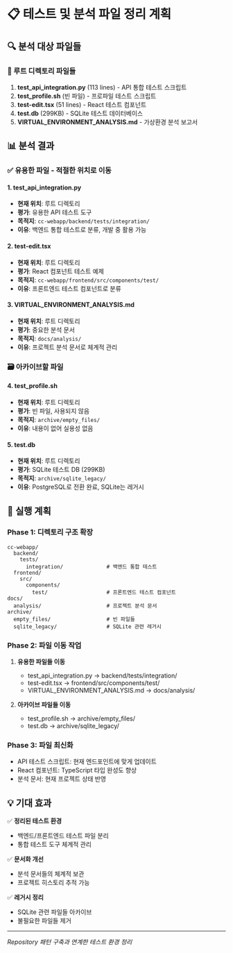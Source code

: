 # 📋 테스트 및 분석 파일 정리 계획

## 🔍 분석 대상 파일들

### 📁 루트 디렉토리 파일들
1. **test_api_integration.py** (113 lines) - API 통합 테스트 스크립트
2. **test_profile.sh** (빈 파일) - 프로파일 테스트 스크립트
3. **test-edit.tsx** (51 lines) - React 테스트 컴포넌트
4. **test.db** (299KB) - SQLite 테스트 데이터베이스
5. **VIRTUAL_ENVIRONMENT_ANALYSIS.md** - 가상환경 분석 보고서

## 📊 분석 결과

### ✅ 유용한 파일 - 적절한 위치로 이동

#### 1. test_api_integration.py
- **현재 위치**: 루트 디렉토리
- **평가**: 유용한 API 테스트 도구
- **목적지**: `cc-webapp/backend/tests/integration/`
- **이유**: 백엔드 통합 테스트로 분류, 개발 중 활용 가능

#### 2. test-edit.tsx
- **현재 위치**: 루트 디렉토리  
- **평가**: React 컴포넌트 테스트 예제
- **목적지**: `cc-webapp/frontend/src/components/test/`
- **이유**: 프론트엔드 테스트 컴포넌트로 분류

#### 3. VIRTUAL_ENVIRONMENT_ANALYSIS.md
- **현재 위치**: 루트 디렉토리
- **평가**: 중요한 분석 문서
- **목적지**: `docs/analysis/`
- **이유**: 프로젝트 분석 문서로 체계적 관리

### 🗃️ 아카이브할 파일

#### 4. test_profile.sh
- **현재 위치**: 루트 디렉토리
- **평가**: 빈 파일, 사용되지 않음
- **목적지**: `archive/empty_files/`
- **이유**: 내용이 없어 실용성 없음

#### 5. test.db
- **현재 위치**: 루트 디렉토리
- **평가**: SQLite 테스트 DB (299KB)
- **목적지**: `archive/sqlite_legacy/`
- **이유**: PostgreSQL로 전환 완료, SQLite는 레거시

## 🎯 실행 계획

### Phase 1: 디렉토리 구조 확장
```
cc-webapp/
  backend/
    tests/
      integration/              # 백엔드 통합 테스트
  frontend/
    src/
      components/
        test/                   # 프론트엔드 테스트 컴포넌트
docs/
  analysis/                     # 프로젝트 분석 문서
archive/
  empty_files/                  # 빈 파일들
  sqlite_legacy/                # SQLite 관련 레거시
```

### Phase 2: 파일 이동 작업
1. **유용한 파일들 이동**
   - test_api_integration.py → backend/tests/integration/
   - test-edit.tsx → frontend/src/components/test/
   - VIRTUAL_ENVIRONMENT_ANALYSIS.md → docs/analysis/

2. **아카이브 파일들 이동**
   - test_profile.sh → archive/empty_files/
   - test.db → archive/sqlite_legacy/

### Phase 3: 파일 최신화
- API 테스트 스크립트: 현재 엔드포인트에 맞게 업데이트
- React 컴포넌트: TypeScript 타입 완성도 향상
- 분석 문서: 현재 프로젝트 상태 반영

## 💡 기대 효과

✅ **정리된 테스트 환경**
- 백엔드/프론트엔드 테스트 파일 분리
- 통합 테스트 도구 체계적 관리

✅ **문서화 개선**
- 분석 문서들의 체계적 보관
- 프로젝트 히스토리 추적 가능

✅ **레거시 정리**
- SQLite 관련 파일들 아카이브
- 불필요한 파일들 제거

---
*Repository 패턴 구축과 연계한 테스트 환경 정리*
